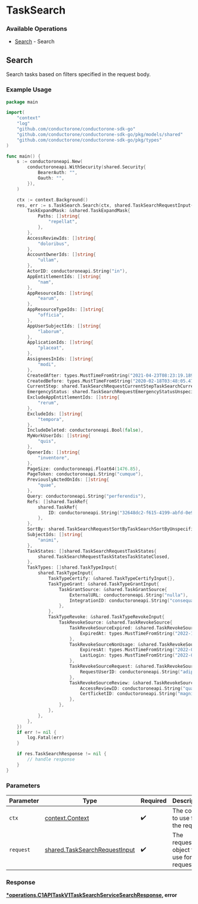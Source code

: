 # TaskSearch

### Available Operations

* [Search](#search) - Search

## Search

Search tasks based on filters specified in the request body.

### Example Usage

```go
package main

import(
	"context"
	"log"
	"github.com/conductorone/conductorone-sdk-go"
	"github.com/conductorone/conductorone-sdk-go/pkg/models/shared"
	"github.com/conductorone/conductorone-sdk-go/pkg/types"
)

func main() {
    s := conductoroneapi.New(
        conductoroneapi.WithSecurity(shared.Security{
            BearerAuth: "",
            Oauth: "",
        }),
    )

    ctx := context.Background()
    res, err := s.TaskSearch.Search(ctx, shared.TaskSearchRequestInput{
        TaskExpandMask: &shared.TaskExpandMask{
            Paths: []string{
                "repellat",
            },
        },
        AccessReviewIds: []string{
            "doloribus",
        },
        AccountOwnerIds: []string{
            "ullam",
        },
        ActorID: conductoroneapi.String("in"),
        AppEntitlementIds: []string{
            "nam",
        },
        AppResourceIds: []string{
            "earum",
        },
        AppResourceTypeIds: []string{
            "officia",
        },
        AppUserSubjectIds: []string{
            "laborum",
        },
        ApplicationIds: []string{
            "placeat",
        },
        AssigneesInIds: []string{
            "modi",
        },
        CreatedAfter: types.MustTimeFromString("2021-04-23T08:23:19.189Z"),
        CreatedBefore: types.MustTimeFromString("2020-02-18T03:48:05.478Z"),
        CurrentStep: shared.TaskSearchRequestCurrentStepTaskSearchCurrentStepProvision.ToPointer(),
        EmergencyStatus: shared.TaskSearchRequestEmergencyStatusUnspecified.ToPointer(),
        ExcludeAppEntitlementIds: []string{
            "rerum",
        },
        ExcludeIds: []string{
            "tempora",
        },
        IncludeDeleted: conductoroneapi.Bool(false),
        MyWorkUserIds: []string{
            "quis",
        },
        OpenerIds: []string{
            "inventore",
        },
        PageSize: conductoroneapi.Float64(1476.85),
        PageToken: conductoroneapi.String("cumque"),
        PreviouslyActedOnIds: []string{
            "quae",
        },
        Query: conductoroneapi.String("perferendis"),
        Refs: []shared.TaskRef{
            shared.TaskRef{
                ID: conductoroneapi.String("32648dc2-f615-4199-abfd-0e9fe6c632ca"),
            },
        },
        SortBy: shared.TaskSearchRequestSortByTaskSearchSortByUnspecified.ToPointer(),
        SubjectIds: []string{
            "animi",
        },
        TaskStates: []shared.TaskSearchRequestTaskStates{
            shared.TaskSearchRequestTaskStatesTaskStateClosed,
        },
        TaskTypes: []shared.TaskTypeInput{
            shared.TaskTypeInput{
                TaskTypeCertify: &shared.TaskTypeCertifyInput{},
                TaskTypeGrant: &shared.TaskTypeGrantInput{
                    TaskGrantSource: &shared.TaskGrantSource{
                        ExternalURL: conductoroneapi.String("nulla"),
                        IntegrationID: conductoroneapi.String("consequatur"),
                    },
                },
                TaskTypeRevoke: &shared.TaskTypeRevokeInput{
                    TaskRevokeSource: &shared.TaskRevokeSource{
                        TaskRevokeSourceExpired: &shared.TaskRevokeSourceExpired{
                            ExpiredAt: types.MustTimeFromString("2022-11-29T01:33:31.768Z"),
                        },
                        TaskRevokeSourceNonUsage: &shared.TaskRevokeSourceNonUsage{
                            ExpiresAt: types.MustTimeFromString("2022-05-19T23:57:30.950Z"),
                            LastLogin: types.MustTimeFromString("2022-03-27T19:38:57.457Z"),
                        },
                        TaskRevokeSourceRequest: &shared.TaskRevokeSourceRequest{
                            RequestUserID: conductoroneapi.String("adipisci"),
                        },
                        TaskRevokeSourceReview: &shared.TaskRevokeSourceReview{
                            AccessReviewID: conductoroneapi.String("quasi"),
                            CertTicketID: conductoroneapi.String("magni"),
                        },
                    },
                },
            },
        },
    })
    if err != nil {
        log.Fatal(err)
    }

    if res.TaskSearchResponse != nil {
        // handle response
    }
}
```

### Parameters

| Parameter                                                                      | Type                                                                           | Required                                                                       | Description                                                                    |
| ------------------------------------------------------------------------------ | ------------------------------------------------------------------------------ | ------------------------------------------------------------------------------ | ------------------------------------------------------------------------------ |
| `ctx`                                                                          | [context.Context](https://pkg.go.dev/context#Context)                          | :heavy_check_mark:                                                             | The context to use for the request.                                            |
| `request`                                                                      | [shared.TaskSearchRequestInput](../../models/shared/tasksearchrequestinput.md) | :heavy_check_mark:                                                             | The request object to use for the request.                                     |


### Response

**[*operations.C1APITaskV1TaskSearchServiceSearchResponse](../../models/operations/c1apitaskv1tasksearchservicesearchresponse.md), error**

